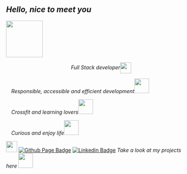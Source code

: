## <em> Hello, nice to meet you</em>
<p><img src="https://media.giphy.com/media/v1.Y2lkPTc5MGI3NjExYnZrNGY1NGNtM2w5d2trZGJ1NGI5eGwzczM1YzkxYWdkc24zdGxydSZlcD12MV9zdGlja2Vyc19zZWFyY2gmY3Q9cw/ujrj9aoOdNvXO/giphy.gif" width="100"></p>
<p style="text-align: center;">&emsp;<em>Full Stack developer</em><img src="https://media.giphy.com/media/UVG0BN8TOMKkPOJS6e/giphy.gif" width="30" style="vertical-align: middle;"></p>
<p>&emsp;<em>Responsible, accessible and efficient development</em><img src="https://media.giphy.com/media/tBfJZKvLczsjHZdKik/giphy.gif" width="40"/></p>
<p>&emsp;<em>Crossfit and learning lovers</em><img src="https://media.giphy.com/media/REvjZYtjJm4qp1VDDK/giphy.gif" width="40"/></p>
<p>&emsp;<em>Curious and enjoy life</em><img src="https://media.giphy.com/media/ttKcn2vlNotd8NfW09/giphy.gif" width="40"/></p>

<img src="https://media.giphy.com/media/v1.Y2lkPTc5MGI3NjExZmQwdGRncnRqaXlxd2Q2Mmpkb3Jlb25pY3Rtdzl1MThpcWhldzNuMyZlcD12MV9zdGlja2Vyc19zZWFyY2gmY3Q9cw/FkdU6Or6txxpPdOsL8/giphy.gif" width="30"> [![Github Page Badge](https://img.shields.io/badge/-Github_Page-000?style=flat-square&logo=Github&logoColor=white&link=https://https://github.com/Julia-Alberici)](https://github.com/UnMaxDeJoie)
[![Linkedin Badge](https://img.shields.io/badge/-LinkedIn-blue?style=flat-square&logo=Linkedin&logoColor=white&link=https://www.linkedin.com/in/maximeaitadda)](https://www.linkedin.com/in/maximeaitadda)
<em>Take a look at my projects here </a><img src="https://media.giphy.com/media/LYEFTlC4r0wKP3KETR/giphy.gif" width="40"/></em>
